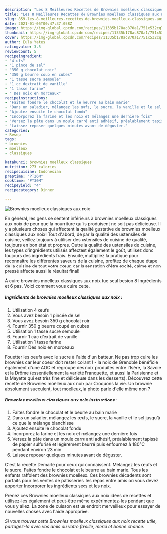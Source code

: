 ```yaml
---
description: "Les 8 Meilleures Recettes de Brownies moelleux classiques aux noix"
title: "Les 8 Meilleures Recettes de Brownies moelleux classiques aux noix"
slug: 859-les-8-meilleures-recettes-de-brownies-moelleux-classiques-aux-noix
date: 2021-01-05T00:47:37.058Z
image: https://img-global.cpcdn.com/recipes/11335b178ac870a1/751x532cq70/brownies-moelleux-classiques-aux-noix-photo-principale-de-la-recette.jpg
thumbnail: https://img-global.cpcdn.com/recipes/11335b178ac870a1/751x532cq70/brownies-moelleux-classiques-aux-noix-photo-principale-de-la-recette.jpg
cover: https://img-global.cpcdn.com/recipes/11335b178ac870a1/751x532cq70/brownies-moelleux-classiques-aux-noix-photo-principale-de-la-recette.jpg
author: Eula Yates
ratingvalue: 3.5
reviewcount: 5
recipeingredient:
- "4 ufs"
- "1 pince de sel"
- "350 g chocolat noir"
- "350 g beurre coup en cubes"
- "1 tasse sucre semoule"
- "1 cc dextrait de vanille"
- "1 tasse farine"
- " Des noix en morceaux"
recipeinstructions:
- "Faites fondre le chocolat et le beurre au bain marie"
- "Dans un saladier, mélangez les œufs, le sucre, la vanille et le sel jusqu’à ce que le mélange blanchisse"
- "Ajoutez ensuite le chocolat fondu"
- "Incorporez la farine et les noix et mélangez une dernière fois"
- "Versez la pâte dans un moule carré anti adhésif, préalablement tapissé de papier sulfurisé et légèrement beurré puis enfournez à 180°C pendant environ 23 min"
- "Laissez reposer quelques minutes avant de déguster."
categories:
- Resep
tags:
- brownies
- moelleux
- classiques

katakunci: brownies moelleux classiques 
nutrition: 273 calories
recipecuisine: Indonesian
preptime: "PT26M"
cooktime: "PT30M"
recipeyield: "4"
recipecategory: Dinner

---
```



![Brownies moelleux classiques aux noix](https://img-global.cpcdn.com/recipes/11335b178ac870a1/751x532cq70/brownies-moelleux-classiques-aux-noix-photo-principale-de-la-recette.jpg)

En général, les gens se sentent inférieurs à brownies moelleux classiques aux noix de peur que la nourriture qu'ils produisent ne soit pas délicieuse. Il y a plusieurs choses qui affectent la qualité gustative de brownies moelleux classiques aux noix! Tout d'abord, de par la qualité des ustensiles de cuisine, veillez toujours à utiliser des ustensiles de cuisine de qualité, toujours en bon état et propres. Outre la qualité des ustensiles de cuisine, les types d'ingrédients utilisés affectent également le goût, utilisez donc toujours des ingrédients frais. Ensuite, multipliez la pratique pour reconnaître les différentes saveurs de la cuisine, profitez de chaque étape de la cuisine de tout votre cœur, car la sensation d'être excité, calme et non pressé affecte aussi le résultat final!

<!--inarticleads1-->

À cuire brownies moelleux classiques aux noix tue seul besion 8 Ingrédients et 6 pas. Voici comment vous cuire cette.

##### Ingrédients de brownies moelleux classiques aux noix :

1. Utilisation 4 œufs
1. Vous avez besoin 1 pincée de sel
1. Vous avez besoin 350 g chocolat noir
1. Fournir 350 g beurre coupé en cubes
1. Utilisation 1 tasse sucre semoule
1. Fournir 1 càc d’extrait de vanille
1. Utilisation 1 tasse farine
1. Fournir  Des noix en morceaux


Fouetter les oeufs avec le sucre à l&#39;aide d&#39;un batteur. Ne pas trop cuire les brownies car leur coeur doit rester collant ! - la noix de Grenoble bénéficie également d&#39;une AOC et regroupe des noix produites entre l&#39;Isère, la Savoie et la Drôme (essentiellement la variété Franquette, et aussi la Parisienne et la Mayette qui est très fine et délicieuse dans les desserts). Découvrez cette recette de Brownies moëlleux aux noix par Croquons la vie. Un brownie absolument succulent, tout moelleux, la photo parle d&#39;elle même non ? 

<!--inarticleads2-->

##### Brownies moelleux classiques aux noix instructions :

1. Faites fondre le chocolat et le beurre au bain marie
1. Dans un saladier, mélangez les œufs, le sucre, la vanille et le sel jusqu’à ce que le mélange blanchisse
1. Ajoutez ensuite le chocolat fondu
1. Incorporez la farine et les noix et mélangez une dernière fois
1. Versez la pâte dans un moule carré anti adhésif, préalablement tapissé de papier sulfurisé et légèrement beurré puis enfournez à 180°C pendant environ 23 min
1. Laissez reposer quelques minutes avant de déguster.


C&#39;est la recette Demarle pour ceux qui connaissent. Mélangez les œufs et le sucre. Faites fondre le chocolat et le beurre au bain marie. Tous les enfants raffolent des brownies moelleux. Ces brownies décadents sont parfaits pour les ventes de pâtisseries, les repas entre amis où vous devez apporter Incorporer les ingrédients secs et les noix. 

<!--inarticleads1-->

<p>
Prenez ces Brownies moelleux classiques aux noix idées de recettes et utilisez-les également et peut-être même expérimentez-les pendant que vous y allez. La zone de cuisson est un endroit merveilleux pour essayer de nouvelles choses avec l'aide appropriée.
</p>

<p>
<i>Si vous trouvez cette Brownies moelleux classiques aux noix recette utile, partagez-la avec vos amis ou votre famille, merci et bonne chance.</i>
</p>
